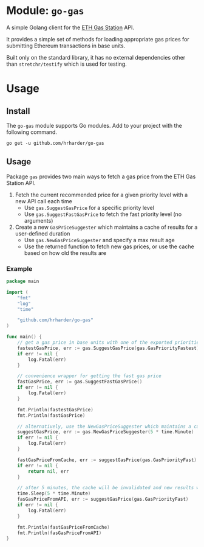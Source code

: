 # Module: `go-gas`

A simple Golang client for the [ETH Gas Station](https://ethgasstation.info) API.

It provides a simple set of methods for loading appropriate gas prices for submitting Ethereum transactions in base units.

Built only on the standard library, it has no external dependencies other than `stretchr/testify` which is used for testing.

# Usage

## Install

The `go-gas` module supports Go modules. Add to your project with the following command.

```
go get -u github.com/hrharder/go-gas
```

## Usage

Package `gas` provides two main ways to fetch a gas price from the ETH Gas Station API.

1. Fetch the current recommended price for a given priority level with a new API call each time
   - Use `gas.SuggestGasPrice` for a specific priority level
   - Use `gas.SuggestFastGasPrice` to fetch the fast priority level (no arguments)
1. Create a new `GasPriceSuggester` which maintains a cache of results for a user-defined duration
   - Use `gas.NewGasPriceSuggester` and specify a max result age
   - Use the returned function to fetch new gas prices, or use the cache based on how old the results are


### Example

```go
package main

import (
    "fmt"
    "log"
    "time"

    "github.com/hrharder/go-gas"
)

func main() {
    // get a gas price in base units with one of the exported priorities (fast, fastest, safeLow, average)
    fastestGasPrice, err := gas.SuggestGasPrice(gas.GasPriorityFastest)
    if err != nil {
        log.Fatal(err)
    }

    // convenience wrapper for getting the fast gas price
    fastGasPrice, err := gas.SuggestFastGasPrice()
    if err != nil {
        log.Fatal(err)
    }

    fmt.Println(fastestGasPrice)
    fmt.Println(fastGasPrice)

    // alternatively, use the NewGasPriceSuggester which maintains a cache of results until they are older than max age
    suggestGasPrice, err := gas.NewGasPriceSuggester(5 * time.Minute)
    if err != nil {
        log.Fatal(err)
    }

    fastGasPriceFromCache, err := suggestGasPrice(gas.GasPriorityFast)
    if err != nil {
        return nil, err
    }

    // after 5 minutes, the cache will be invalidated and new results will be fetched
    time.Sleep(5 * time.Minute)
    fasGasPriceFromAPI, err := suggestGasPrice(gas.GasPriorityFast)
    if err != nil {
        log.Fatal(err)
    }

    fmt.Println(fastGasPriceFromCache)
    fmt.Println(fasGasPriceFromAPI)
}
```
